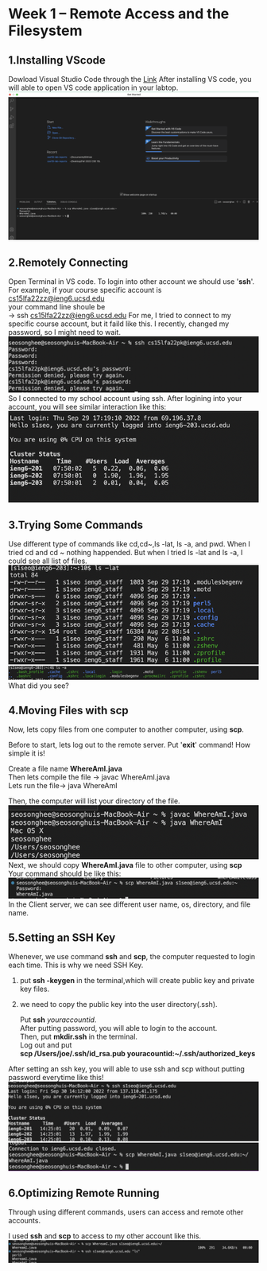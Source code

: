# Week 1 – Remote Access and the Filesystem
## 1.Installing VScode
Dowload Visual Studio Code through the
[Link](https://code.visualstudio.com)
After installing VS code, you will able to open VS code application in your labtop.
![images](Lab1Screenshot1.png)
## 2.Remotely Connecting
Open Terminal in VS code. To login into other account we should use '**ssh**'.  
For example, if your course specific account is cs15lfa22zz@ieng6.ucsd.edu<br/>
your command line shoule be<br/>-> ssh cs15lfa22zz@ieng6.ucsd.edu
For me, I tried to connect to my specific course account, but it faild like this. I recently, changed my password, so I might need to wait. 
![images](Lab1Screenshot2.png)
So I connected to my school account using ssh. 
After logining into your account, you will see similar interaction like this:
![images](Lab1Screenshot3.png)

## 3.Trying Some Commands
Use different type of commands like cd,cd~,ls -lat, ls -a, and pwd.
When I tried cd and cd ~ nothing happended. 
But when I tried ls -lat and ls -a, I could see all list of files.
![images](Lab1Screenshot4.png)
![images](Lab1Screenshot5.png)
 What did you see? 

## 4.Moving Files with scp
Now, lets copy files from one computer to another computer, using **scp**.

Before to start, lets log out to the remote server. Put '**exit**' command! How simple it is!

Create a file name **WhereAmI.java** <br/>
Then lets compile the file
-> javac WhereAmI.java<br/>
Lets run the file-> java WhereAmI

Then, the computer will list your directory of the file.
![images](Lab1Screenshot6.png)
Next, we should copy **WhereAmI.java** file to other computer, using **scp** Your command should be like this:
![images](Lab1Screenshot7.png)
In the Client server, we can see different user name, os, directory, and file name. 

## 5.Setting an SSH Key
Whenever, we use command **ssh** and **scp**, the computer requested to login each time. This is why we need SSH Key.

1. put **ssh -keygen** in the terminal,which will create public key and private key files. 

2. we need to copy the public key into the user directory(.ssh).
   
     Put
     **ssh** *youraccountid*.<br/>
     After putting password, you will able to login to the account.<br/>
     Then, put **mkdir.ssh** in the terminal.<br/>
     Log out and put<br/>
     **scp /Users/joe/.ssh/id_rsa.pub youracountid:~/.ssh/authorized_keys**

After setting an ssh key, you will able to use ssh and scp without putting password everytime like this!
![images](Lab1Screenshot9.png)
![images](Lab1Screenshot10.png)

## 6.Optimizing Remote Running

Through using different commands, users can access and remote other accounts. 

I used **ssh** and **scp** to access to my other account like this. 
![images](Lab1Screenshot11.png)
